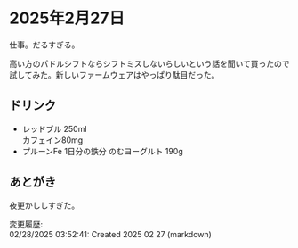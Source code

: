 # 2025年2月27日

仕事。だるすぎる。

高い方のパドルシフトならシフトミスしないらしいという話を聞いて買ったので試してみた。新しいファームウェアはやっぱり駄目だった。

## ドリンク

- レッドブル 250ml  
カフェイン80mg
- プルーンFe 1日分の鉄分 のむヨーグルト 190g

## あとがき

夜更かししすぎた。

変更履歴:  
02/28/2025 03:52:41: Created 2025 02 27 (markdown)  
